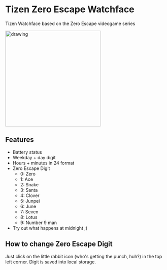 # Tizen Zero Escape Watchface
Tizen Watchface based on the Zero Escape videogame series

<img src="https://github.com/theskyliner/TizenZeroEscapeWatchface/blob/master/icon.png?raw=true" alt="drawing" width="300"/>

## Features
- Battery status
- Weekday + day digit
- Hours + minutes in 24 format
- Zero Escape Digit
  - 0: Zero
  - 1: Ace
  - 2: Snake
  - 3: Santa
  - 4: Clover
  - 5: Junpei
  - 6: June
  - 7: Seven
  - 8: Lotus
  - 9: Number 9 man
- Try out what happens at midnight ;)

## How to change Zero Escape Digit
Just click on the little rabbit icon (who's getting the punch, huh?) in the top left corner. Digit is saved into local storage.
